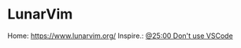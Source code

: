 # LunarVim
Home: https://www.lunarvim.org/  Inspire.: [@25:00 Don't use VSCode](https://youtu.be/GUovhZYNO-M?t=1510)
